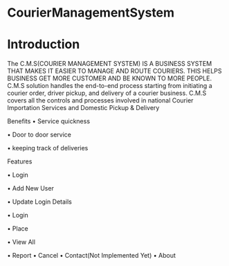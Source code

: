 # CourierManagementSystem
# Introduction
The C.M.S(COURIER MANAGEMENT SYSTEM) IS A BUSINESS SYSTEM THAT MAKES IT
EASIER TO MANAGE AND ROUTE COURIERS. THIS HELPS BUSINESS GET MORE
CUSTOMER AND BE KNOWN TO MORE PEOPLE. C.M.S solution handles the end-to-end
process starting from initiating a courier order, driver pickup, and delivery of a courier business.
C.M.S covers all the controls and processes involved in national Courier Importation Services
and Domestic Pickup & Delivery

Benefits
• Service quickness

• Door to door service

• keeping track of deliveries

Features

• Login

• Add New User

• Update Login Details

• Login

• Place

• View All

• Report
• Cancel
• Contact(Not Implemented Yet)
• About
